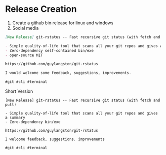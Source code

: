 # Release Creation

1. Create a github bin release for linux and windows
2. Social media

```md
[New Release] git-rstatus -- Fast recursive git status (with fetch and pull)

- Simple quality-of-life tool that scans all your git repos and gives a summary
- Zero-dependency self-contained bin/exe
- open-source MIT

https://github.com/guylangston/git-rstatus

I would welcome some feedback, suggestions, improvements.

#git #cli #terminal
```

Short Version
```
[New Release] git-rstatus -- Fast recursive git status (with fetch and pull)

- Simple quality-of-life tool that scans all your git repos and gives a summary
- Zero-dependency bin/exe

https://github.com/guylangston/git-rstatus

I welcome feedback, suggestions, improvements

#git #cli #terminal
````
